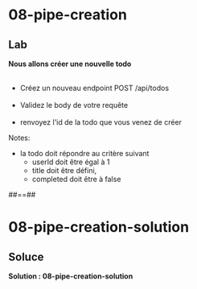 <!-- .slide: class="exercice" -->
# 08-pipe-creation
## Lab
**Nous allons créer une nouvelle todo** <br/><br/>

- Créez un nouveau endpoint POST /api/todos<br/><br/>
- Validez le body de votre requête<br/><br/>
- renvoyez l'id de la todo que vous venez de créer

Notes:
- la todo doit répondre au critère suivant
    - userId doit être égal à 1
    - title doit être défini,
    - completed doit être à false
    
##==##

<!-- .slide: class="exercice" -->
# 08-pipe-creation-solution
## Soluce
**Solution : 08-pipe-creation-solution**
<!-- .element: class="full-center" -->
